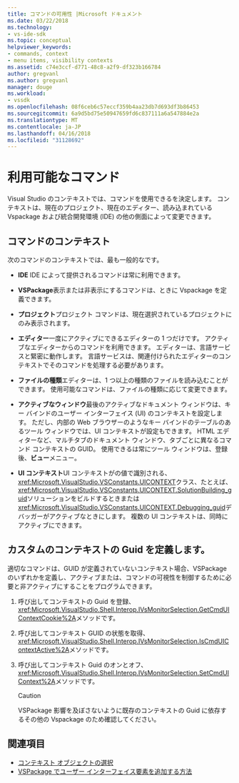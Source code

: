 ```yaml
---
title: コマンドの可用性 |Microsoft ドキュメント
ms.date: 03/22/2018
ms.technology:
- vs-ide-sdk
ms.topic: conceptual
helpviewer_keywords:
- commands, context
- menu items, visibility contexts
ms.assetid: c74e3ccf-d771-48c8-a2f9-df323b166784
author: gregvanl
ms.author: gregvanl
manager: douge
ms.workload:
- vssdk
ms.openlocfilehash: 08f6ceb6c57eccf359b4aa23db7d693df3b86453
ms.sourcegitcommit: 6a9d5bd75e50947659fd6c837111a6a547884e2a
ms.translationtype: MT
ms.contentlocale: ja-JP
ms.lasthandoff: 04/16/2018
ms.locfileid: "31128692"
---
```

# <a name="command-availability"></a>利用可能なコマンド

Visual Studio のコンテキストでは、コマンドを使用できるを決定します。 コンテキストは、現在のプロジェクト、現在のエディター、読み込まれている Vspackage および統合開発環境 (IDE) の他の側面によって変更できます。

## <a name="command-contexts"></a>コマンドのコンテキスト

次のコマンドのコンテキストでは、最も一般的なです。

-   **IDE** IDE によって提供されるコマンドは常に利用できます。

-   **VSPackage**表示または非表示にするコマンドは、ときに Vspackage を定義できます。

-   **プロジェクト**プロジェクト コマンドは、現在選択されているプロジェクトにのみ表示されます。

-   **エディター**一度にアクティブにできるエディターの 1 つだけです。 アクティブなエディターからのコマンドを利用できます。 エディターは、言語サービスと緊密に動作します。 言語サービスは、関連付けられたエディターのコンテキストでそのコマンドを処理する必要があります。

-   **ファイルの種類**エディターは、1 つ以上の種類のファイルを読み込むことができます。 使用可能なコマンドは、ファイルの種類に応じて変更できます。

-   **アクティブなウィンドウ**最後のアクティブなドキュメント ウィンドウは、キー バインドのユーザー インターフェイス (UI) のコンテキストを設定します。 ただし、内部の Web ブラウザーのようなキー バインドのテーブルのあるツール ウィンドウでは、UI コンテキストが設定もできます。 HTML エディターなど、マルチタブのドキュメント ウィンドウ、タブごとに異なるコマンド コンテキストの GUID。 使用できるは常にツール ウィンドウは、登録後、**ビュー**メニュー。

-   **UI コンテキスト**UI コンテキストがの値で識別される、<xref:Microsoft.VisualStudio.VSConstants.UICONTEXT>クラス、たとえば、<xref:Microsoft.VisualStudio.VSConstants.UICONTEXT.SolutionBuilding_guid>ソリューションをビルドするときまたは<xref:Microsoft.VisualStudio.VSConstants.UICONTEXT.Debugging_guid>デバッガーがアクティブなときにします。 複数の UI コンテキストは、同時にアクティブにできます。

## <a name="defining-custom-context-guids"></a>カスタムのコンテキストの Guid を定義します。

適切なコマンドは、GUID が定義されていないコンテキスト場合、VSPackage のいずれかを定義し、アクティブまたは、コマンドの可視性を制御するために必要と非アクティブにすることをプログラムできます。

1.  呼び出してコンテキストの Guid を登録、<xref:Microsoft.VisualStudio.Shell.Interop.IVsMonitorSelection.GetCmdUIContextCookie%2A>メソッドです。

2.  呼び出してコンテキスト GUID の状態を取得、<xref:Microsoft.VisualStudio.Shell.Interop.IVsMonitorSelection.IsCmdUIContextActive%2A>メソッドです。

3.  呼び出してコンテキスト Guid のオンとオフ、<xref:Microsoft.VisualStudio.Shell.Interop.IVsMonitorSelection.SetCmdUIContext%2A>メソッドです。

    > [!CAUTION]
    > VSPackage 影響を及ぼさないように既存のコンテキストの Guid に依存するその他の Vspackage のため確認してください。

## <a name="see-also"></a>関連項目

- [コンテキスト オブジェクトの選択](../../extensibility/internals/selection-context-objects.md)
- [VSPackage でユーザー インターフェイス要素を追加する方法](../../extensibility/internals/how-vspackages-add-user-interface-elements.md)
